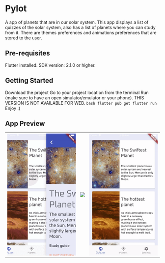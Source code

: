 # Pylot

A app of planets that are in our solar system. This app displays a list of quizzes of the solar system, also has a list of planets where you can study from it. There are themes preferences and animations preferences that are stored to the user.

## Pre-requisites

Flutter installed.
SDK version: 2.1.0 or higher.

## Getting Started

Download the project
Go to your project location from the terminal
Run (make sure to have an open simulator/emulator or your phone). THIS VERSION IS NOT AVAILABLE FOR WEB.
``bash
flutter pub get
flutter run
``
Enjoy :)

## App Preview

<div style="text-align: center">
    <table>
        <tr>
            <td style="text-align: center">
                    <img src="gifs/exam.gif"width="250"/>
            </td>            
            <td style="text-align: center">
                    <img src="gifs/planets.gif"width="250"/>
            </td>  
            <td style="text-align: center">
                    <img src="gifs/themes.gif"width="250"/>
            </td>  
    </table>
</div>
